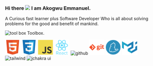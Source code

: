 ### Hi there  <img src='https://i.pinimg.com/originals/33/35/0a/33350a6314b66017370ada20437fff04.gif' width='30px' />   I am Akogwu Emmanuel.

 
 
A Curious fast learner plus Software Developer Who is all about solving problems for the good and benefit of mankind.



<img src='https://cutt.ly/ybL9x33'  alt='tool box' width='20' height='20' /> Toolbox.



<img src='https://raw.githubusercontent.com/devicons/devicon/7a4ca8aa871d6dca81691e018d31eed89cb70a76/icons/html5/html5-original.svg' alt='HTML5' height='50' width='50' /> <img src='https://raw.githubusercontent.com/devicons/devicon/7a4ca8aa871d6dca81691e018d31eed89cb70a76/icons/css3/css3-original.svg' alt='CSS3' height='50' width='50' /> <img src='https://raw.githubusercontent.com/devicons/devicon/7a4ca8aa871d6dca81691e018d31eed89cb70a76/icons/javascript/javascript-original.svg' alt='javascript' height='50' width='50' /> <img src='https://raw.githubusercontent.com/devicons/devicon/7a4ca8aa871d6dca81691e018d31eed89cb70a76/icons/react/react-original-wordmark.svg' alt='REACT' height='50' width='50' /> <img src='http://pngimg.com/uploads/github/github_PNG40.png' alt='github' height='50' width='50' /> <img src='https://raw.githubusercontent.com/devicons/devicon/7a4ca8aa871d6dca81691e018d31eed89cb70a76/icons/git/git-plain-wordmark.svg' alt='git' height='50' width='50' /> <img src='https://raw.githubusercontent.com/devicons/devicon/7a4ca8aa871d6dca81691e018d31eed89cb70a76/icons/yarn/yarn-original.svg' alt='yarn' height='50' width='50' /> <img src='https://raw.githubusercontent.com/devicons/devicon/7a4ca8aa871d6dca81691e018d31eed89cb70a76/icons/materialui/materialui-original.svg' alt='material UI' height='50' width='50' /> <img src='https://miro.medium.com/max/632/1*5QD8DKhOjRe-gcYjozlLNQ.png' alt='tailwind' height='50' width='50' /> <img src='https://jquery-plugins.net/image/plugin/chakra-ui-simple-modular-accessible-ui-components-for-react-applications.png' alt='jchakra ui' height='50' width='50' /> 

<!--
**Akogwu24/Akogwu24** is a ✨ _special_ ✨ repository because its `README.md` (this file) appears on your GitHub profile.

Here are some ideas to get you started:

- 🔭 I’m currently working on ...
- 🌱 I’m currently learning ...
- 👯 I’m looking to collaborate on ...
- 🤔 I’m looking for help with ...
- 💬 Ask me about ...
- 📫 How to reach me: ...
- 😄 Pronouns: ...
- ⚡ Fun fact: ...
-->
